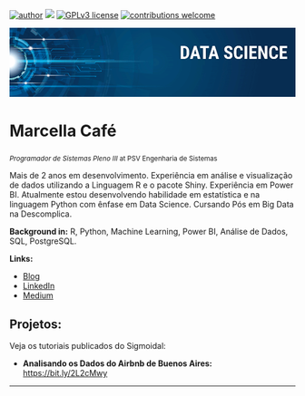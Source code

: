 [![author](https://img.shields.io/badge/author-carlosfab-red.svg)](https://www.linkedin.com/in/carlosfab) [![](https://img.shields.io/badge/python-3.7+-blue.svg)](https://www.python.org/downloads/release/python-365/) [![GPLv3 license](https://img.shields.io/badge/License-GPLv3-blue.svg)](http://perso.crans.org/besson/LICENSE.html) [![contributions welcome](https://img.shields.io/badge/contributions-welcome-brightgreen.svg?style=flat)](https://github.com/carlosfab/data_science/issues)

<p align="center">
  <img src="banner.png" >
</p>

# Marcella Café

<sub>_Programador de Sistemas Pleno III_ at PSV Engenharia de Sistemas</sub>

Mais de 2 anos em desenvolvimento.
Experiência em análise e visualização de dados utilizando a Linguagem R e o pacote Shiny.
Experiência em Power BI.
Atualmente estou desenvolvendo habilidade em estatística e na linguagem Python com ênfase em Data Science.
Cursando Pós em Big Data na Descomplica.

**Background in:** R, Python, Machine Learning, Power BI, Análise de Dados, SQL, PostgreSQL.

**Links:**

- [Blog](http://sigmoidal.ai)
- [LinkedIn](https://www.linkedin.com/in/marcella-café)
- [Medium](https://www.medium.com)

## Projetos:

Veja os tutoriais publicados do Sigmoidal:

- **Analisando os Dados do Airbnb de Buenos Aires:** https://bit.ly/2L2cMwy

---
